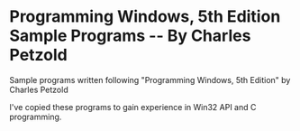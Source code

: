 # Programming Windows, 5th Edition Sample Programs -- By Charles Petzold
Sample programs written following "Programming Windows, 5th Edition" by Charles Petzold

I've copied these programs to gain experience in Win32 API and C programming.
